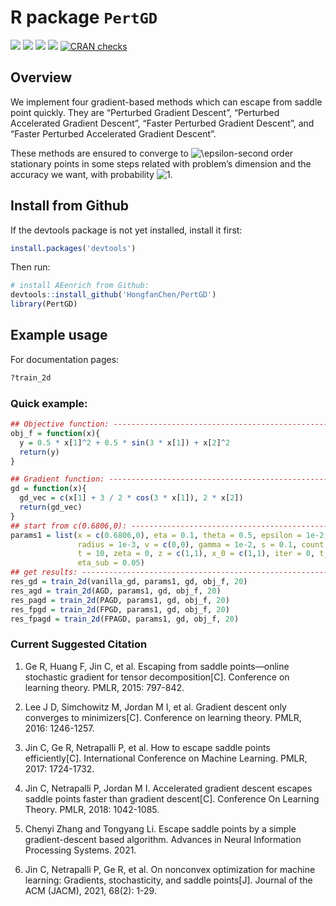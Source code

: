 
<!-- README.md is generated from README.Rmd. Please edit that file -->

# R package `PertGD`

[![](https://img.shields.io/badge/devel%20version-1.0.0-blue.svg)](https://github.com/HongfanChen/PertGD)
[![](https://img.shields.io/github/languages/code-size/HongfanChen/PertGD.svg)](https://github.com/HongfanChen/PertGD)
[![](http://cranlogs.r-pkg.org/badges/grand-total/PertGD?color=blue)](https://cran.r-project.org/package=PertGD)
[![](http://cranlogs.r-pkg.org/badges/last-month/PertGD?color=green)](https://cran.r-project.org/package=PertGD)
[![CRAN
checks](https://cranchecks.info/badges/summary/PertGD)](https://cran.r-project.org/web/checks/check_results_PertGD.html)

## Overview

We implement four gradient-based methods which can escape from saddle
point quickly. They are “Perturbed Gradient Descent”, “Perturbed
Accelerated Gradient Descent”, “Faster Perturbed Gradient Descent”, and
“Faster Perturbed Accelerated Gradient Descent”.

These methods are ensured to converge to
![\\epsilon](https://latex.codecogs.com/png.image?%5Cdpi%7B110%7D&space;%5Cbg_white&space;%5Cepsilon "\epsilon")-second
order stationary points in some steps related with problem’s dimension
and the accuracy we want, with probability
![1](https://latex.codecogs.com/png.image?%5Cdpi%7B110%7D&space;%5Cbg_white&space;1 "1").

## Install from Github

If the devtools package is not yet installed, install it first:

``` r
install.packages('devtools')
```

Then run:

``` r
# install AEenrich from Github:
devtools::install_github('HongfanChen/PertGD') 
library(PertGD)
```

## Example usage

For documentation pages:

``` r
?train_2d
```

### Quick example:

``` r
## Objective function: --------------------------------------------------------
obj_f = function(x){
  y = 0.5 * x[1]^2 + 0.5 * sin(3 * x[1]) + x[2]^2
  return(y)
}

## Gradient function: ---------------------------------------------------------
gd = function(x){
  gd_vec = c(x[1] + 3 / 2 * cos(3 * x[1]), 2 * x[2])
  return(gd_vec)
}
## start from c(0.6806,0): ----------------------------------------------------
params1 = list(x = c(0.6806,0), eta = 0.1, theta = 0.5, epsilon = 1e-2,
               radius = 1e-3, v = c(0,0), gamma = 1e-2, s = 0.1, count = 0,
               t = 10, zeta = 0, z = c(1,1), x_0 = c(1,1), iter = 0, t_sub = 5,
               eta_sub = 0.05)
## get results: ---------------------------------------------------------------
res_gd = train_2d(vanilla_gd, params1, gd, obj_f, 20)
res_agd = train_2d(AGD, params1, gd, obj_f, 20)
res_pagd = train_2d(PAGD, params1, gd, obj_f, 20)
res_fpgd = train_2d(FPGD, params1, gd, obj_f, 20)
res_fpagd = train_2d(FPAGD, params1, gd, obj_f, 20)
```

### Current Suggested Citation

1.  Ge R, Huang F, Jin C, et al. Escaping from saddle points—online
    stochastic gradient for tensor decomposition\[C\]. Conference on
    learning theory. PMLR, 2015: 797-842.

2.  Lee J D, Simchowitz M, Jordan M I, et al. Gradient descent only
    converges to minimizers\[C\]. Conference on learning theory. PMLR,
    2016: 1246-1257.

3.  Jin C, Ge R, Netrapalli P, et al. How to escape saddle points
    efficiently\[C\]. International Conference on Machine Learning.
    PMLR, 2017: 1724-1732.

4.  Jin C, Netrapalli P, Jordan M I. Accelerated gradient descent
    escapes saddle points faster than gradient descent\[C\]. Conference
    On Learning Theory. PMLR, 2018: 1042-1085.

5.  Chenyi Zhang and Tongyang Li. Escape saddle points by a simple
    gradient-descent based algorithm. Advances in Neural Information
    Processing Systems. 2021.

6.  Jin C, Netrapalli P, Ge R, et al. On nonconvex optimization for
    machine learning: Gradients, stochasticity, and saddle points\[J\].
    Journal of the ACM (JACM), 2021, 68(2): 1-29.
